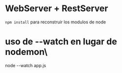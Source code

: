 # WebServer + RestServer

``npm install`` para reconstruir los modulos de node

# uso de --watch en lugar de nodemon\
node --watch app.js